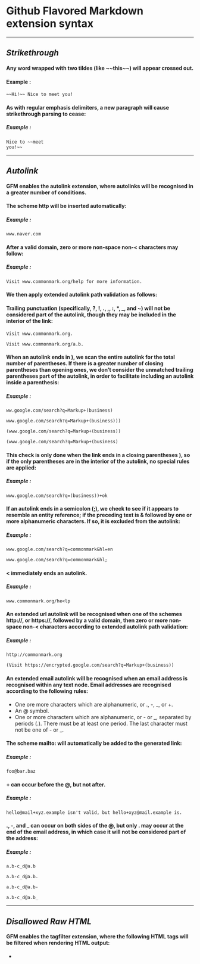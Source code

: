 # Github Flavored Markdown extension syntax 
___
## ***Strikethrough***
#### Any word wrapped with two tildes (like \~\~this\~\~) will appear crossed out.
#### Example :
```
~~Hi!~~ Nice to meet you!
```

#### As with regular emphasis delimiters, a new paragraph will cause strikethrough parsing to cease:
##### Example :
```
Nice to ~~meet
you!~~
```
___
## ***Autolink***
#### GFM enables the autolink extension, where autolinks will be recognised in a greater number of conditions.

#### The scheme http will be inserted automatically:
##### Example :
```
www.naver.com
```
#### After a valid domain, zero or more non-space non-< characters may follow:
##### Example :
```
Visit www.commonmark.org/help for more information.
```
#### We then apply extended autolink path validation as follows:
#### Trailing punctuation (specifically, ?, !, ., ,, :, *, _, and ~) will not be considered part of the autolink, though they may be included in the interior of the link:
```
Visit www.commonmark.org.

Visit www.commonmark.org/a.b.
```
#### When an autolink ends in ), we scan the entire autolink for the total number of parentheses. If there is a greater number of closing parentheses than opening ones, we don’t consider the unmatched trailing parentheses part of the autolink, in order to facilitate including an autolink inside a parenthesis:
##### Example :
```
ww.google.com/search?q=Markup+(business)

www.google.com/search?q=Markup+(business)))

(www.google.com/search?q=Markup+(business))

(www.google.com/search?q=Markup+(business)
```
#### This check is only done when the link ends in a closing parentheses ), so if the only parentheses are in the interior of the autolink, no special rules are applied:
##### Example :
```
www.google.com/search?q=(business))+ok
```
#### If an autolink ends in a semicolon (;), we check to see if it appears to resemble an entity reference; if the preceding text is & followed by one or more alphanumeric characters. If so, it is excluded from the autolink:
##### Example :
```
www.google.com/search?q=commonmark&hl=en

www.google.com/search?q=commonmark&hl;
```
#### < immediately ends an autolink.
##### Example :
```
www.commonmark.org/he<lp
```
#### An extended url autolink will be recognised when one of the schemes http://, or https://, followed by a valid domain, then zero or more non-space non-< characters according to extended autolink path validation:
##### Example :
```
http://commonmark.org

(Visit https://encrypted.google.com/search?q=Markup+(business))
```
#### An extended email autolink will be recognised when an email address is recognised within any text node. Email addresses are recognised according to the following rules:

- One ore more characters which are alphanumeric, or ., -, _, or +.
- An @ symbol.
- One or more characters which are alphanumeric, or - or _, separated by periods (.). There must be at least one period. The last character must not be one of - or _.
#### The scheme mailto: will automatically be added to the generated link:
##### Example :
```
foo@bar.baz
```
#### + can occur before the @, but not after.
##### Example :
```
hello@mail+xyz.example isn't valid, but hello+xyz@mail.example is.
```
#### ., -, and _ can occur on both sides of the @, but only . may occur at the end of the email address, in which case it will not be considered part of the address:
##### Example :
```
a.b-c_d@a.b

a.b-c_d@a.b.

a.b-c_d@a.b-

a.b-c_d@a.b_
```
___
## ***Disallowed Raw HTML***

#### GFM enables the tagfilter extension, where the following HTML tags will be filtered when rendering HTML output:
- <title>
- <textarea>
- <style>
- <xmp>
- <iframe>
- <noembed>
- <noframes>
- <script>
- <plaintext>
#### Filtering is done by replacing the leading < with the entity &lt;. These tags are chosen in particular as they change how HTML is interpreted in a way unique to them (i.e. nested HTML is interpreted differently), and this is usually undesireable in the context of other rendered Markdown content.

#### All other HTML tags are left untouched.
##### Example :
```
<strong> <title> <style> <em>

<blockquote>
  <xmp> is disallowed.  <XMP> is also disallowed.
</blockquote>
```
___
## ***Table***
#### GFM enables the table extension, where an additional leaf block type is available.
#### Cells in one column don’t need to match length, though it’s easier to read if they are. Likewise, use of leading and trailing pipes may be inconsistent:
##### Example :
```
| abc | defghi |
:-: | -----------:
bar | baz
```
#### Include a pipe in a cell’s content by escaping it, including inside other inline spans:
##### Example :
```
| f\|oo  |
| ------ |
| b `\|` az |
| b **\|** im |
```
#### The table is broken at the first empty line, or beginning of another block-level structure:
##### Example :
```
| abc | def |
| --- | --- |
| bar | baz |
> bar
```
#### The header row must match the delimiter row in the number of cells. If not, a table will not be recognized:
##### Example :
```
| abc | def |
| --- |
| bar |
```
#### The remainder of the table’s rows may vary in the number of cells. If there are a number of cells fewer than the number of cells in the header row, empty cells are inserted. If there are greater, the excess is ignored:
##### Example :
```
| abc | def |
| --- | --- |
| bar |
| bar | baz | boo |
```
___
## ***Task list items***
#### GFM enables the tasklist extension, where an additional processing step is performed on list items.
#### If the character between the brackets is a whitespace character, the checkbox is unchecked. Otherwise, the checkbox is checked.
##### Example :
```
- [x] foo
  - [ ] bar
  - [x] baz
- [ ] bim
```


